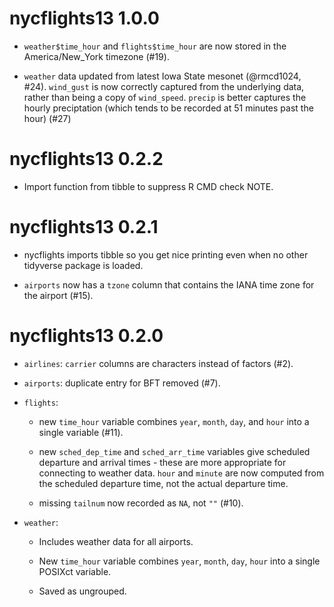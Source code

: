 # nycflights13 1.0.0

* `weather$time_hour` and `flights$time_hour` are now stored in the 
  America/New_York timezone (#19).

* `weather` data updated from latest Iowa State mesonet (@rmcd1024, #24).
  `wind_gust` is now correctly captured from the underlying data, rather than 
  being a copy of `wind_speed`. `precip` is better captures the hourly 
  preciptation (which tends to be recorded at 51 minutes past the hour) (#27) 

# nycflights13 0.2.2

* Import function from tibble to suppress R CMD check NOTE.

# nycflights13 0.2.1

* nycflights imports tibble so you get nice printing even when no other
  tidyverse package is loaded.

* `airports` now has a `tzone` column that contains the IANA time zone
  for the airport (#15).

# nycflights13 0.2.0

* `airlines`: `carrier` columns are characters instead of factors (#2).

* `airports`: duplicate entry for BFT removed (#7).

* `flights`:
    
    * new `time_hour` variable combines `year`, `month`, `day`, and 
      `hour` into a single variable (#11).

    * new `sched_dep_time` and `sched_arr_time` variables give scheduled 
      departure and  arrival times - these are more appropriate for connecting 
      to weather data. `hour` and `minute` are now computed from the scheduled 
      departure time, not the actual departure time.

    * missing `tailnum` now recorded as `NA`, not `""` (#10).

* `weather`:
  
  * Includes weather data for all airports.

  * New `time_hour` variable combines `year`, `month`, `day`, `hour` into 
    a single POSIXct variable.

  * Saved as ungrouped.
